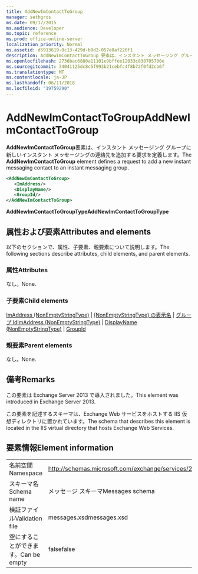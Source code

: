 ```yaml
---
title: AddNewImContactToGroup
manager: sethgros
ms.date: 09/17/2015
ms.audience: Developer
ms.topic: reference
ms.prod: office-online-server
localization_priority: Normal
ms.assetid: d5913619-0c13-429d-b9d2-057e8af220f1
description: AddNewImContactToGroup 要素は、インスタント メッセージング グループに新しいインスタント メッセージングの連絡先を追加する要求を定義します。
ms.openlocfilehash: 2736bac6880a11101e9bffee12033c838705700e
ms.sourcegitcommit: 34041125dc8c5f993b21cebfc4f8b72f0fd2cb6f
ms.translationtype: MT
ms.contentlocale: ja-JP
ms.lasthandoff: 06/11/2018
ms.locfileid: "19759290"
---
```

# <a name="addnewimcontacttogroup"></a><span data-ttu-id="79136-103">AddNewImContactToGroup</span><span class="sxs-lookup"><span data-stu-id="79136-103">AddNewImContactToGroup</span></span>

<span data-ttu-id="79136-104">**AddNewImContactToGroup**要素は、インスタント メッセージング グループに新しいインスタント メッセージングの連絡先を追加する要求を定義します。</span><span class="sxs-lookup"><span data-stu-id="79136-104">The **AddNewImContactToGroup** element defines a request to add a new instant messaging contact to an instant messaging group.</span></span> 
  
```XML
<AddNewImContactToGroup>
   <ImAddress/>
   <DisplayName/>
   <GroupId/>
</AddNewImContactToGroup>
```

 <span data-ttu-id="79136-105">**AddNewImContactToGroupType**</span><span class="sxs-lookup"><span data-stu-id="79136-105">**AddNewImContactToGroupType**</span></span>
## <a name="attributes-and-elements"></a><span data-ttu-id="79136-106">属性および要素</span><span class="sxs-lookup"><span data-stu-id="79136-106">Attributes and elements</span></span>

<span data-ttu-id="79136-107">以下のセクションで、属性、子要素、親要素について説明します。</span><span class="sxs-lookup"><span data-stu-id="79136-107">The following sections describe attributes, child elements, and parent elements.</span></span>
  
### <a name="attributes"></a><span data-ttu-id="79136-108">属性</span><span class="sxs-lookup"><span data-stu-id="79136-108">Attributes</span></span>

<span data-ttu-id="79136-109">なし。</span><span class="sxs-lookup"><span data-stu-id="79136-109">None.</span></span>
  
### <a name="child-elements"></a><span data-ttu-id="79136-110">子要素</span><span class="sxs-lookup"><span data-stu-id="79136-110">Child elements</span></span>

<span data-ttu-id="79136-111">[ImAddress (NonEmptyStringType)](imaddress-nonemptystringtype.md) | [(NonEmptyStringType) の表示名](displayname-nonemptystringtype.md) | [グループ Id](groupid.md)</span><span class="sxs-lookup"><span data-stu-id="79136-111">[ImAddress (NonEmptyStringType)](imaddress-nonemptystringtype.md) | [DisplayName (NonEmptyStringType)](displayname-nonemptystringtype.md) | [GroupId](groupid.md)</span></span>
  
### <a name="parent-elements"></a><span data-ttu-id="79136-112">親要素</span><span class="sxs-lookup"><span data-stu-id="79136-112">Parent elements</span></span>

<span data-ttu-id="79136-113">なし。</span><span class="sxs-lookup"><span data-stu-id="79136-113">None.</span></span>
  
## <a name="remarks"></a><span data-ttu-id="79136-114">備考</span><span class="sxs-lookup"><span data-stu-id="79136-114">Remarks</span></span>

<span data-ttu-id="79136-115">この要素は Exchange Server 2013 で導入されました。</span><span class="sxs-lookup"><span data-stu-id="79136-115">This element was introduced in Exchange Server 2013.</span></span>
  
<span data-ttu-id="79136-116">この要素を記述するスキーマは、Exchange Web サービスをホストする IIS 仮想ディレクトリに置かれています。</span><span class="sxs-lookup"><span data-stu-id="79136-116">The schema that describes this element is located in the IIS virtual directory that hosts Exchange Web Services.</span></span>
  
## <a name="element-information"></a><span data-ttu-id="79136-117">要素情報</span><span class="sxs-lookup"><span data-stu-id="79136-117">Element information</span></span>

|||
|:-----|:-----|
|<span data-ttu-id="79136-118">名前空間</span><span class="sxs-lookup"><span data-stu-id="79136-118">Namespace</span></span>  <br/> |http://schemas.microsoft.com/exchange/services/2006/messages  <br/> |
|<span data-ttu-id="79136-119">スキーマ名</span><span class="sxs-lookup"><span data-stu-id="79136-119">Schema name</span></span>  <br/> |<span data-ttu-id="79136-120">メッセージ スキーマ</span><span class="sxs-lookup"><span data-stu-id="79136-120">Messages schema</span></span>  <br/> |
|<span data-ttu-id="79136-121">検証ファイル</span><span class="sxs-lookup"><span data-stu-id="79136-121">Validation file</span></span>  <br/> |<span data-ttu-id="79136-122">messages.xsd</span><span class="sxs-lookup"><span data-stu-id="79136-122">messages.xsd</span></span>  <br/> |
|<span data-ttu-id="79136-123">空にすることができます。</span><span class="sxs-lookup"><span data-stu-id="79136-123">Can be empty</span></span>  <br/> |<span data-ttu-id="79136-124">false</span><span class="sxs-lookup"><span data-stu-id="79136-124">false</span></span>  <br/> |
   

